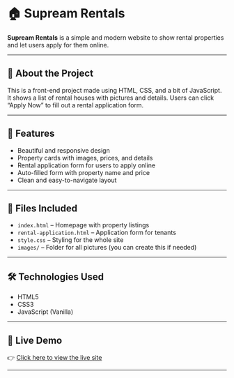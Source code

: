 # 🏠 Supream Rentals

**Supream Rentals** is a simple and modern website to show rental properties and let users apply for them online.

---

## 📖 About the Project

This is a front-end project made using HTML, CSS, and a bit of JavaScript. It shows a list of rental houses with pictures and details. Users can click “Apply Now” to fill out a rental application form.

---

## 🌟 Features

- Beautiful and responsive design
- Property cards with images, prices, and details
- Rental application form for users to apply online
- Auto-filled form with property name and price
- Clean and easy-to-navigate layout

---

## 📂 Files Included

- `index.html` – Homepage with property listings  
- `rental-application.html` – Application form for tenants  
- `style.css` – Styling for the whole site  
- `images/` – Folder for all pictures (you can create this if needed)

---

## 🛠 Technologies Used

- HTML5  
- CSS3  
- JavaScript (Vanilla)

---

## 🔗 Live Demo

👉 [Click here to view the live site](https://rajathacharya24.github.io/webpage)  

---
